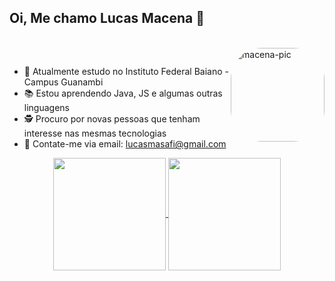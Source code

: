 ## Oi, Me chamo Lucas Macena 👻

<div style="display: inline_block"><br>
  <img align="right" alt="macena-pic" height="150" style="border-radius:50px;" src="[https://c.tenor.com/H1zHZsrgi-0AAAAd/hxh-killua.gif](https://user-images.githubusercontent.com/65423187/93247992-94e4c680-f765-11ea-9f42-052f22fc331c.gif)">
</div>

##
- 📖 Atualmente estudo no Instituto Federal Baiano - Campus Guanambi
- 📚 Estou aprendendo Java, JS e algumas outras linguagens
- 🕵 Procuro por novas pessoas que tenham interesse nas mesmas tecnologias
- 💬 Contate-me via email: lucasmasafi@gmail.com

<div align="center">
  <a href="https://github.com/Lucas-MSF">
  <img align="center" height="180em" src="https://github-readme-stats.vercel.app/api?username=Lucas-MSF&theme=radical"/>
  <img align="center" height="180em" src="https://github-readme-stats.vercel.app/api/top-langs/?username=Lucas-MSF&layout=demo&theme=radical"/>
</div>
 
  



 
